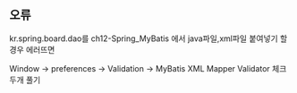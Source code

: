 <h2>오류</h2>
kr.spring.board.dao를 ch12-Spring_MyBatis 에서
java파일,xml파일 붙여넣기 할 경우 에러뜨면 

Window -> preferences -> Validation -> 
MyBatis XML Mapper Validator 체크 두개 풀기
